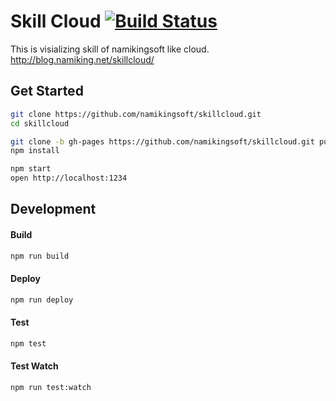 Skill Cloud [![Build Status][travis-badge]][travis-url]
=============================

This is visializing skill of namikingsoft like cloud.  
http://blog.namiking.net/skillcloud/


Get Started
-----------------------------

```sh
git clone https://github.com/namikingsoft/skillcloud.git
cd skillcloud

git clone -b gh-pages https://github.com/namikingsoft/skillcloud.git public
npm install

npm start
open http://localhost:1234
```

Development
-----------------------------

#### Build
```sh
npm run build
```

#### Deploy
```sh
npm run deploy
```

#### Test
```sh
npm test
```

#### Test Watch
```sh
npm run test:watch
```

[travis-badge]: https://travis-ci.org/namikingsoft/skillcloud.svg?branch=master
[travis-url]: https://travis-ci.org/namikingsoft/skillcloud
